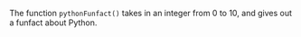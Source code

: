 The function `pythonFunfact()` takes in an integer from 0 to 10, and gives out a funfact about Python.